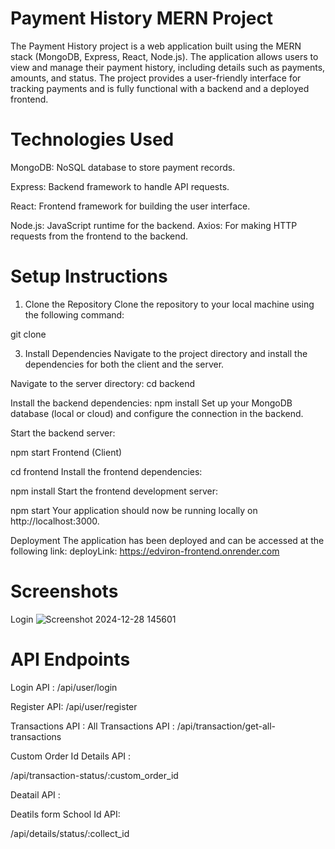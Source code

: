 # Payment History MERN Project
The Payment History project is a web application built using the MERN stack (MongoDB, Express, React, Node.js). The application allows users to view and manage their payment history, including details such as payments, amounts, and status. The project provides a user-friendly interface for tracking payments and is fully functional with a backend and a deployed frontend.

# Technologies Used

MongoDB: NoSQL database to store payment records.

Express: Backend framework to handle API requests.

React: Frontend framework for building the user interface.

Node.js: JavaScript runtime for the backend.
Axios: For making HTTP requests from the frontend to the backend.

# Setup Instructions
1. Clone the Repository
Clone the repository to your local machine using the following command:

git clone 

3. Install Dependencies
Navigate to the project directory and install the dependencies for both the client and the server.

Navigate to the server directory:
cd backend

Install the backend dependencies:
npm install
Set up your MongoDB database (local or cloud) and configure the connection in the backend.

Start the backend server:

npm start
Frontend (Client)

cd frontend
Install the frontend dependencies:

npm install
Start the frontend development server:

npm start
Your application should now be running locally on http://localhost:3000.


Deployment
The application has been deployed and can be accessed at the following link:
 deployLink: https://edviron-frontend.onrender.com

 # Screenshots

 Login 
 ![Screenshot 2024-12-28 145601](https://github.com/user-attachments/assets/ebced376-3bad-437e-9c6d-67e00488b2a1)




 # API Endpoints
 Login API :
  /api/user/login

 Register API:
  /api/user/register

Transactions API :
All Transactions API :
  /api/transaction/get-all-transactions

Custom Order Id Details API :

/api/transaction-status/:custom_order_id

Deatail API  :

Deatils form School Id API:

/api/details/status/:collect_id

 


